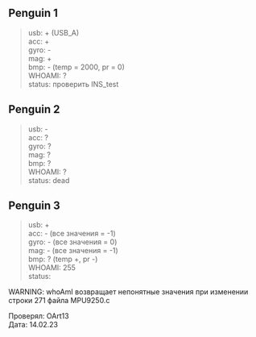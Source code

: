## Penguin 1
> usb: + (USB_A)  
acc: +  
gyro: -  
mag: +  
bmp: -   (temp = 2000, pr = 0)   
WHOAMI:   ?  
status:  проверить INS_test


## Penguin 2
> usb: -  
acc: ?    
gyro: ?   
mag: ?    
bmp: ?  
WHOAMI: ?   
status:  dead


## Penguin 3
> usb: +  
acc: - (все значения = -1)  
gyro: - (все значения = 0)   
mag: - (все значения = -1)  
bmp: ?  (temp +, pr -)  
WHOAMI: 255  
status:  
 
WARNING: whoAmI возвращает непонятные значения при изменении строки 271 файла MPU9250.c

Проверял: OArt13  
Дата: 14.02.23
